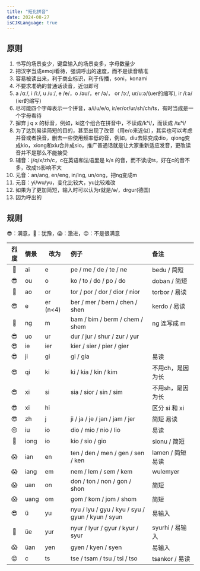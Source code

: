 ```yaml
---
title: "短化拼音"
date: 2024-08-27
isCJKLanguage: true
---
```


## 原则

1. 书写的场景变少，键盘输入的场景变多，字母数量少
1. 把汉字当成emoji看待，强调呼出的速度，而不是读音精准
1. 容易被读出来，利于商业标识，利于传播，soni，konami
1. 不要求准确的普通话读音，近似即可
1. a /ɑː/, i /iː/, u /uː/, e /e/，o /əʊ/，er /ə/， or /ɔː/, ur/uːə/(uer的缩写), ir /iːə/ (ier的缩写)
1. 尽可能四个字母表示一个拼音，a/i/u/e/o, ir/er/or/ur/sh/ch/ts，有时当成是一个字母看待
1. 摒弃 j q x 的标音，例如，ki这个组合在拼音中，不读成/kʰi/，而读成 /tɕʰi/
1. 为了达到易读简短的目的，甚至出现了改音（用e/o来近似），其实也可以考虑并音或者换音，删去一些使用频率低的音，例如，diu去除变成dio，qiong变成kio，xiong和xiu合并成sio，推广普通话就是让大家重新适应发音，更改读音并不是那么不能接受
1. 辅音：j/q/x/zh/c，c在英语和法语里是 k/s 的音，而不读成ts，好在c的音不多，改成ts影响不大
1. 元音：an/ang, en/eng, in/ing, un/ong，把ng变成m
1. 元音：yi/wu/yu，变化比较大，yu比较难改
1. 如果为了更加简短，输入时可以认为r就是/ə/，drgur(德国)
1. 因为呼出的

## 规则

😎：满意，🤔：犹豫，😱：激进，😔：不是很满意

| 烈度 | 情景      | 改为                               | 例子                                                          |  备注                |
|:---:|:--------|------------------------------------- |:-------------------------------------------------------------|:--------------------|
| 🤔 |ai        | e                                    | pe / me / de / te / ne                                        | bedu / 简短      |
| 😎 |ou        | o                                    | ko / to / do / po / do                                        | doban / 简短      |
| 🤔 |ao        | or                                   | tor / por / dor / dior / nior                                 | torbor / 易读     |
| 😎 |e         | er (n<4)                             | ber / mer / bern / chen / shen                                | kerdo / 易读    |
| 🤔 |ng        | m                                    | bam / bim / berm  / chem / shem                               | ng 连写成 m      |
| 😎 |uo        | ur                                   | dur / jur / shur / zur / yur                                  |    |
| 😎 |ie        | ier                                  | kier / sier / pier / gier                                    |    |
| 😎 |ji        | gi                                   | gi / gia                                                      | 易读            |
| 😎 |qi        | ki                                   | ki / kia / kin / kim                                          |  不用ch，是因为长     |
| 😎 |xi        | si                                   | sia / sior / sin / sim                                        |  不用sh，是因为长     |
| 😎 |xi        | hi                                   |                                                               |  区分 si 和 xi     |
| 😎 |zh        | j                                    | ji / ja / je / jan / jam / jer                               |  简短 易读      |
| 😔 |iu        | io                                   | dio / mio / nio / lio                                         | 易读           |
| 🤔 |iong      | io                                   | kio / sio / gio                                               | sionu / 简短  |
| 😱 |ian       | en                                   | ten / den / men / gen / sen / ken                             | lamen / 简短 易读   |
| 😱 |iang      | em                                   | nem / lem / sem / kem                                         | wulemyer   |
| 😱 |uan       | on                                   | don / ton / non / gon / shon                                  | 简短 |
| 😱 |uang      | om                                   | gom / kom / jom / shom                                        | 简短 |
| 😎 |ü         | yu                                   | nyu / lyu / gyu / kyu / syu / gyun / kyun / syun              | 易输入    |
| 🤔 |üe        | yur                                  | nyur / lyur / gyur / kyur / syur                              | syurhi / 易输入    |
| 😱 |üan       | yen                                  | gyen / kyen / syen                                            | 易输入    |
| 😔 |c         | ts                                   | tse / tsam / tsu / tsi / tso                                  | tsankor / 易读    |